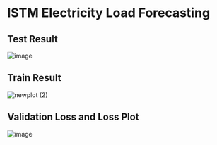 # lSTM Electricity Load Forecasting

## Test Result
![image](https://github.com/user-attachments/assets/2380eea8-09ba-420e-99cb-0b3b6031509e)

## Train Result

![newplot (2)](https://github.com/user-attachments/assets/7b792079-486c-4da4-8d7d-aac73a09357c)

## Validation Loss and Loss Plot

![image](https://github.com/user-attachments/assets/39f959d9-0c6b-4f59-bec8-505ef4f97542)

